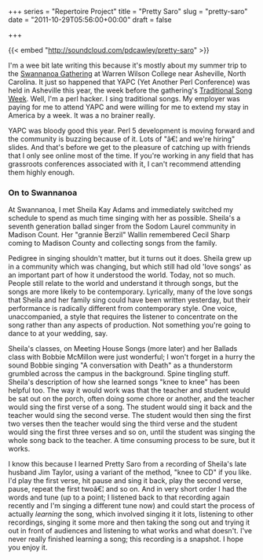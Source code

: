 +++
series = "Repertoire Project"
title = "Pretty Saro"
slug = "pretty-saro"
date = "2011-10-29T05:56:00+00:00"
draft = false

+++

{{< embed "http://soundcloud.com/pdcawley/pretty-saro" >}}

<!--more-->

I'm a wee bit late writing this because it's mostly about my summer trip to the [Swannanoa Gathering](http://www.swangathering.com/) at Warren Wilson College near Asheville, North Carolina. It just so happened that YAPC (Yet Another Perl Conference) was held in Asheville this year, the week before the gathering's [Traditional Song Week](http://www.swangathering.com/Catalog/TS/sgtssched.html). Well, I'm a perl hacker. I sing traditional songs. My employer was paying for me to attend YAPC and were willing for me to extend my stay in America by a week. It was a no brainer really.

YAPC was bloody good this year. Perl 5 development is moving forward and the community is buzzing because of it. Lots of "â€¦ and we're hiring" slides. And that's before we get to the pleasure of catching up with friends that I only see online most of the time. If you're working in any field that has grassroots conferences associated with it, I can't recommend attending them highly enough.

### On to Swannanoa

At Swannanoa, I met Sheila Kay Adams and immediately switched my schedule to spend as much time singing with her as possible. Sheila's a seventh generation ballad singer from the Sodom Laurel community in Madison Count. Her "grannie Berzil" Wallin remembered Cecil Sharp coming to Madison County and collecting songs from the family.

Pedigree in singing shouldn't matter, but it turns out it does. Sheila grew up in a community which was changing, but which still had old 'love songs' as an important part of how it understood the world. Today, not so much. People still relate to the world and understand it through songs, but the songs are more likely to be contemporary. Lyrically, many of the love songs that Sheila and her family sing could have been written yesterday, but their performance is radically different from contemporary style. One voice, unaccompanied, a style that requires the listener to concentrate on the song rather than any aspects of production. Not something you're going to dance to at your wedding, say.

Sheila's classes, on Meeting House Songs (more later) and her Ballads class with Bobbie McMillon were just wonderful; I won't forget in a hurry the sound Bobbie singing "A conversation with Death" as a thunderstorm grumbled across the campus in the background. Spine tingling stuff. Sheila's description of how she learned songs "knee to knee" has been helpful too. The way it would work was that the teacher and student would be sat out on the porch, often doing some chore or another, and the teacher would sing the first verse of a song. The student would sing it back and the teacher would sing the second verse. The student would then sing the first two verses then the teacher would sing the third verse and the student would sing the first three verses and so on, until the student was singing the whole song back to the teacher. A time consuming process to be sure, but it works.

I know this because I learned Pretty Saro from a recording of Sheila's late husband Jim Taylor, using a variant of the method, "knee to CD" if you like. I'd play the first verse, hit pause and sing it back, play the second verse, pause, repeat the first twoâ€¦ and so on. And in very short order I had the words and tune (up to a point; I listened back to that recording again recently and I'm singing a different tune now) and could start the process of actually *learning* the song, which involved singing it it lots, listening to other recordings, singing it some more and then taking the song out and trying it out in front of audiences and listening to what works and what doesn't. I've never really finished learning a song; this recording is a snapshot. I hope you enjoy it.
